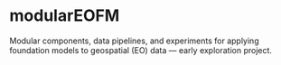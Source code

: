 # modularEOFM
Modular components, data pipelines, and experiments for applying foundation models to geospatial (EO) data — early exploration project.
